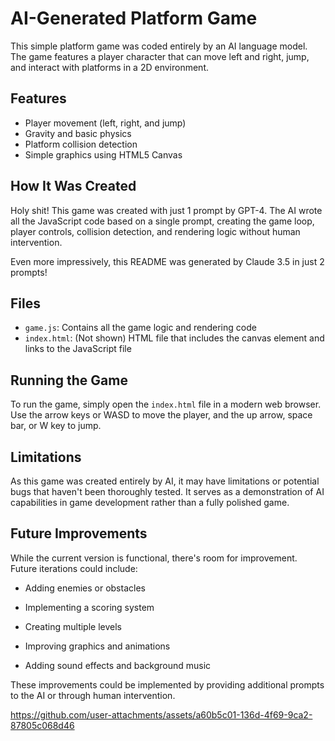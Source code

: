 # AI-Generated Platform Game

This simple platform game was coded entirely by an AI language model. The game features a player character that can move left and right, jump, and interact with platforms in a 2D environment.

## Features

- Player movement (left, right, and jump)
- Gravity and basic physics
- Platform collision detection
- Simple graphics using HTML5 Canvas

## How It Was Created

Holy shit! This game was created with just 1 prompt by GPT-4. The AI wrote all the JavaScript code based on a single prompt, creating the game loop, player controls, collision detection, and rendering logic without human intervention.

Even more impressively, this README was generated by Claude 3.5 in just 2 prompts!

## Files

- `game.js`: Contains all the game logic and rendering code
- `index.html`: (Not shown) HTML file that includes the canvas element and links to the JavaScript file

## Running the Game

To run the game, simply open the `index.html` file in a modern web browser. Use the arrow keys or WASD to move the player, and the up arrow, space bar, or W key to jump.

## Limitations

As this game was created entirely by AI, it may have limitations or potential bugs that haven't been thoroughly tested. It serves as a demonstration of AI capabilities in game development rather than a fully polished game.

## Future Improvements

While the current version is functional, there's room for improvement. Future iterations could include:

- Adding enemies or obstacles
- Implementing a scoring system
- Creating multiple levels



- Improving graphics and animations
- Adding sound effects and background music

These improvements could be implemented by providing additional prompts to the AI or through human intervention.

https://github.com/user-attachments/assets/a60b5c01-136d-4f69-9ca2-87805c068d46

